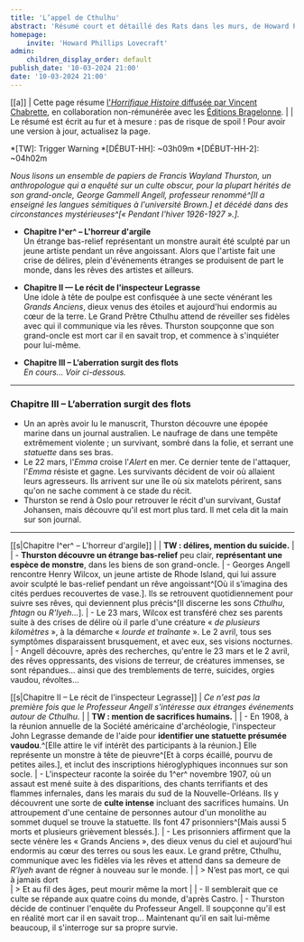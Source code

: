 ```yaml
---
title: 'L’appel de Cthulhu'
abstract: 'Résumé court et détaillé des Rats dans les murs, de Howard Phillips Lovecraft, en collaboration non-commerciale avec Bragelonne !'
homepage:
    invite: 'Howard Phillips Lovecraft'
admin:
    children_display_order: default
publish_date: '10-03-2024 21:00'
date: '10-03-2024 21:00'
---
```


[[a]]
| Cette page résume [l'_Horrifique Histoire_ diffusée par Vincent Chabrette](https://www.twitch.tv/vchabrette), en collaboration non-rémunérée avec les [Éditions Bragelonne](https://www.bragelonne.fr).
|
| Le résumé est écrit au fur et à mesure : pas de risque de spoil ! Pour avoir une version à jour, actualisez la page.

*[TW]: Trigger Warning
*[DÉBUT-HH]: ~03h09m
*[DÉBUT-HH-2]: ~04h02m


_Nous lisons un ensemble de papiers de Francis Wayland Thurston, un anthropologue qui a enquêté sur un culte obscur, pour la plupart hérités de son grand-oncle, George Gammell Angell, professeur renommé^[Il a enseigné les langues sémitiques à l'université Brown.] et décédé dans des circonstances mystérieuses^[« Pendant l'hiver 1926-1927 ».]._

- **Chapitre I^er^ – L'horreur d'argile**  
  Un étrange bas-relief représentant un monstre aurait été sculpté par un jeune artiste pendant un rêve angoissant. Alors que l'artiste fait une crise de délires, plein d'événements étranges se produisent de part le monde, dans les rêves des artistes et ailleurs.

- **Chapitre II — Le récit de l'inspecteur Legrasse**  
  Une idole à tête de poulpe est confisquée à une secte vénérant les _Grands Anciens_, dieux venus des étoiles et aujourd'hui endormis au cœur de la terre. Le Grand Prêtre Cthulhu attend de réveiller ses fidèles avec qui il communique via les rêves. Thurston soupçonne que son grand-oncle est mort car il en savait trop, et commence à s'inquiéter pour lui-même.
  
- **Chapitre III – L’aberration surgit des flots**  
  _En cours… Voir ci-dessous._

---

### Chapitre III – L’aberration surgit des flots

- Un an après avoir lu le manuscrit, Thurston découvre une épopée marine dans un journal australien. Le naufrage de dans une tempête extrêmement violente ; un survivant, sombré dans la folie, et serrant une _statuette_ dans ses bras.
- Le 22 mars, l'_Emma_ croise l'_Alert_ en mer. Ce dernier tente de l'attaquer, l'_Emma_ résiste et gagne. Les survivants décident de voir où allaient leurs agresseurs. Ils arrivent sur une île où six matelots périrent, sans qu'on ne sache comment à ce stade du récit. 
- Thurston se rend à Oslo pour retrouver le récit d'un survivant, Gustaf Johansen, mais découvre qu'il est mort plus tard. Il met cela dit la main sur son journal.

---

[[s|Chapitre I^er^ – L'horreur d'argile]]
| 
| **TW : délires, mention du suicide.**
| 
| - **Thurston découvre un étrange bas-relief** peu clair, **représentant une espèce de monstre**, dans les biens de son grand-oncle.
| - Georges Angell rencontre Henry Wilcox, un jeune artiste de Rhode Island, qui lui assure avoir sculpté le bas-relief pendant un rêve angoissant^[Où il s'imagina des cités perdues recouvertes de vase.]. Ils se retrouvent quotidiennement pour suivre ses rêves, qui deviennent plus précis^[Il discerne les sons _Cthulhu_, _fhtagn_ ou _R'lyeh_…].
| - Le 23 mars, Wilcox est transféré chez ses parents suite à des crises de délire où il parle d'une créature « _de plusieurs kilomètres_ », à la démarche « _lourde et traînante_ ». Le 2 avril, tous ses symptômes disparaissent brusquement, et avec eux, ses visions nocturnes.
| - Angell découvre, après des recherches, qu'entre le 23 mars et le 2 avril, des rêves oppressants, des visions de terreur, de créatures immenses, se sont répandues… ainsi que des tremblements de terre, suicides, orgies vaudou, révoltes…


[[s|Chapitre II – Le récit de l'inspecteur Legrasse]]
| _Ce n'est pas la première fois que le Professeur Angell s'intéresse aux étranges événements autour de Cthulhu._
| 
| **TW : mention de sacrifices humains.**
| 
| - En 1908, à la réunion annuelle de la Société américaine d'archéologie, l'inspecteur John Legrasse demande de l'aide pour **identifier une statuette présumée vaudou**.^[Elle attire le vif intérêt des participants à la réunion.] Elle représente un monstre à tête de pieuvre^[Et à corps écaillé, pourvu de petites ailes.], et inclut des inscriptions hiéroglyphiques inconnues sur son socle.
| - L'inspecteur raconte la soirée du 1^er^ novembre 1907, où un assaut est mené suite à des disparitions, des chants terrifiants et des flammes infernales, dans les marais du sud de la Nouvelle-Orléans. Ils y découvrent une sorte de **culte intense** incluant des sacrifices humains. Un attroupement d'une centaine de personnes autour d'un monolithe au sommet duquel se trouve la statuette. Ils font 47 prisonniers^[Mais aussi 5 morts et plusieurs grièvement blessés.].
| - Les prisonniers affirment que la secte vénère les « Grands Anciens », des dieux venus du ciel et aujourd'hui endormis au cœur des terres ou sous les eaux. Le grand prêtre, Cthulhu, communique avec les fidèles via les rêves et attend dans sa demeure de _R’lyeh_ avant de régner à nouveau sur le monde.
| 
| > N’est pas mort, ce qui à jamais dort  
| > Et au fil des âges, peut mourir même la mort
| 
| - Il semblerait que ce culte se répande aux quatre coins du monde, d'après Castro.
| - Thurston décide de continuer l'enquête du Professeur Angell. Il soupçonne qu'il est en réalité mort car il en savait trop… Maintenant qu'il en sait lui-même beaucoup, il s'interroge sur sa propre survie.
